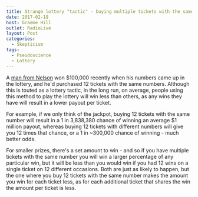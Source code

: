 ```yaml
---
title: Strange lottery "tactic" - buying multiple tickets with the same numbers
date: 2017-02-19
host: Graeme Hill
outlet: RadioLive
layout: Post
categories:
  - Skepticism
tags:
  - Pseudoscience
  - Lottery
---
```


A [man from Nelson](http://www.stuff.co.nz/nelson-mail/news/89413403/nelson-man-wins-over-100000-by-playing-same-numbers-multiple-times-on-lotto-ticket) won $100,000 recently when his numbers came up in the lottery, and he'd purchased 12 tickets with the same numbers. Although this is touted as a lottery tactic, in the long run, on average, people using this method to play the lottery will win less than others, as any wins they have will result in a lower payout per ticket.

<!-- more -->

For example, if we only think of the jackpot, buying 12 tickets with the same number will result in a 1 in 3,838,380 chance of winning an average $1 million payout, whereas buying 12 tickets with different numbers will give you 12 times that chance, or a 1 in ~300,000 chance of winning - much better odds.

For smaller prizes, there's a set amount to win - and so if you have multiple tickets with the same number you will win a larger percentage of any particular win, but it will be less than you would win if you had 12 wins on a single ticket on 12 different occasions. Both are just as likely to happen, but the one where you buy 12 tickets with the same number makes the amount you win for each ticket less, as for each additional ticket that shares the win the amount per ticket is less.
